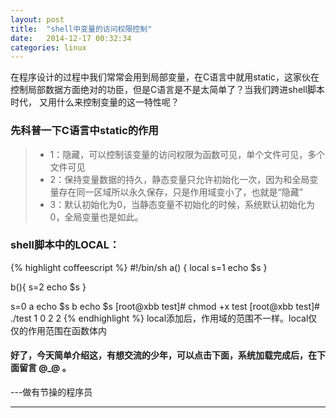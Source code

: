 ```yaml
---
layout: post
title:  "shell中变量的访问权限控制"
date:   2014-12-17 00:32:34
categories: linux
---
```


在程序设计的过程中我们常常会用到局部变量，在C语言中就用static，这家伙在控制局部数据方面绝对的功臣，但是C语言是不是太简单了？当我们跨进shell脚本时代，
又用什么来控制变量的这一特性呢？

### 先科普一下C语言中static的作用

>* 1：隐藏，可以控制该变量的访问权限为函数可见，单个文件可见，多个文件可见
>* 2：保持变量数据的持久，静态变量只允许初始化一次，因为和全局变量存在同一区域所以永久保存，只是作用域变小了，也就是“隐藏”
>* 3：默认初始化为0，当静态变量不初始化的时候，系统默认初始化为0，全局变量也是如此。

### shell脚本中的LOCAL：

{% highlight coffeescript %}
#!/bin/sh
a()
{
    local s=1
    echo $s
}

b(){
    s=2
    echo $s
}

s=0
a
echo $s
b
echo $s
[root@xbb test]# chmod +x test
[root@xbb test]# ./test
1
0
2
2
{% endhighlight %}
local添加后，作用域的范围不一样。local仅仅的作用范围在函数体内

#### 好了，今天简单介绍这，有想交流的少年，可以点击下面，系统加载完成后，在下面留言 @_@ 。

---做有节操的程序员

---